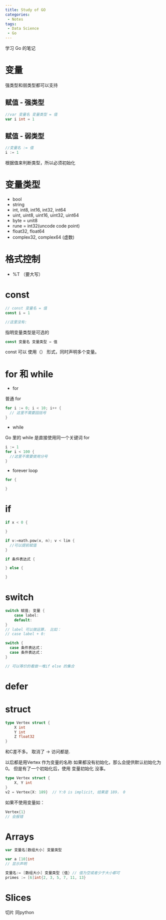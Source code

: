 ```yaml
---
title: Study of GO
categories:
 - Notes
tags:
 - Data Science
 - Go
---
```


学习 Go 的笔记

# 变量

强类型和弱类型都可以支持

## 赋值 - 强类型

```go
//var 变量名 变量类型 = 值
var i int = 1
```

## 赋值 - 弱类型

```go
//变量名 := 值
i := 1
```

根据值来判断类型，所以必须初始化

# 变量类型

- bool
- string
- int, int8, int16, int32, int64
- uint, uint8, uint16, uint32, uint64
- byte = unit8
- rune = int32(uncode code point)
- float32, float64
- complex32, complex64 (虚数)


# 格式控制

- %T （要大写）


# const

```go
// const 变量名 = 值
const i = 1

//这里没有:
```
指明变量类型是可选的

```go
const 变量名 变量类型 = 值
```

const 可以 使用（） 形式，同时声明多个变量。

# for 和 while

  - for

普通 for 
```go
for i := 0; i < 10; i++ {
  // 这里不需要园括号
}
```

  - while

Go 里的 while 是直接使用同一个关键词 for 
```go
i := 1
for i < 100 {
  //这里不需要使用分号
}
```

- forever loop

```go
for {

}
```

# if

```go
if x < 0 {

}

if v:=math.pow(x, n); v < lim {
  //可以提前赋值
}

if 条件表达式 {

} else {

}
```

# switch

```go
switch 赋值; 变量 {
    case label:
    default:
}
// label 可以做运算， 比如： 
// case label + 0:
``` 

```go
switch {
  case 条件表达式：
  case 条件表达式：
}

// 可以等价的看做一堆if else 的集合
```


# defer

# struct

```go
type Vertex struct {
	X int
	Y int
	Z float32
}
```

和C差不多。 取消了 -> 访问都是. 

以后都是用Vertex 作为变量的名称
如果都没有初始化，那么会提供默认初始化为0。 但是有了一个初始化后，使用 变量初始化 没事。

```go
type Vertex struct {
	X, Y int
}
v2 = Vertex{X: 189}  // Y:0 is implicit, 结果是 189， 0
```

如果不使用变量如：

```go
Vertex{1}
// 会报错
```

# Arrays

```go
var 变量名[数组大小] 变量类型

var a [10]int
// 显示声明

变量名:= [数组大小] 变量类型 {值} // 值为空或者少于大小都可
primes := [6]int{2, 3, 5, 7, 11, 13}
```

# Slices

切片 同python